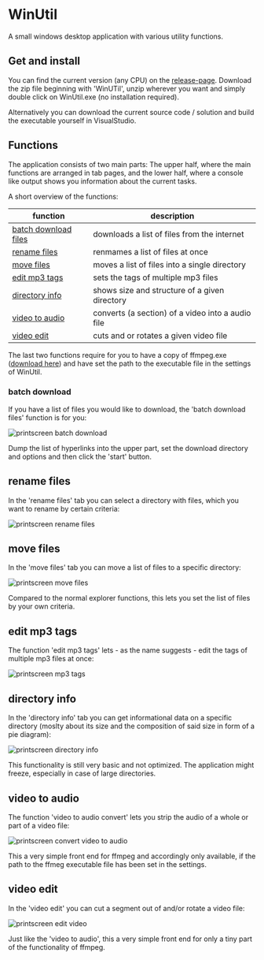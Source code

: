 # WinUtil
 A small windows desktop application with various utility functions.

 ## Get and install

 You can find the current version (any CPU) on the [release-page](https://github.com/nfbyfm/WinUtil/releases). 
 Download the zip file beginning with 'WinUTil', unzip wherever you want and simply double click on WinUtil.exe (no installation required).

 Alternatively you can download the current source code / solution and build the executable yourself in VisualStudio.

 ## Functions

The application consists of two main parts: The upper half, where the main functions are arranged in tab pages, and the lower half, where a console like output shows you information about the current tasks.

A short overview of the functions:

| function    | description |
| -------- | ------- |
| [batch download files](#batch-download)  | downloads a list of files from the internet  |
| [rename files](#rename-files) | renmames a list of files at once     |
| [move files](#move-files)    | moves a list of files into a single directory |
| [edit mp3 tags](#edit-mp3-tags) | sets the tags of multiple mp3 files |
| [directory info](#directory-info) | shows size and structure of a given directory |
| [video to audio](#video-to-audio) | converts (a section) of a video into a audio file |
| [video edit](#video-edit) | cuts and or rotates a given video file |

The last two functions require for you to have a copy of ffmpeg.exe ([download here](https://ffmpeg.org/download.html)) and have set the path to the executable file in the settings of WinUtil.

 ### batch download

 If you have a list of files you would like to download, the 'batch download files' function is for you:

 ![printscreen batch download](doc/Batchdownload.jpg)

 Dump the list of hyperlinks into the upper part, set the download directory and options and then click the 'start' button.

 ## rename files

 In the 'rename files' tab you can select a directory with files, which you want to rename by certain criteria:

  ![printscreen rename files](doc/RenameFiles.jpg)

  ## move files

  In the 'move files' tab you can move a list of files to a specific directory:

  ![printscreen move files](doc/MoveFiles.jpg)

  Compared to the normal explorer functions, this lets you set the list of files by your own criteria.

  ## edit mp3 tags

  The function 'edit mp3 tags' lets - as the name suggests - edit the tags of multiple mp3 files at once:

  ![printscreen mp3 tags](doc/EditMP3Tags.jpg)
  
  ## directory info

  In the 'directory info' tab you can get informational data on a specific directory (moslty about its size and the composition of said size in form of a pie diagram):

  ![printscreen directory info](doc/DirectoryInfo.jpg)
  
  This functionality is still very basic and not optimized. The application might freeze, especially in case of large directories.

  ## video to audio

  The function 'video to audio convert' lets you strip the audio of a whole or part of a video file:

  ![printscreen convert video to audio](doc/VideoAudioConvert.jpg)
  
  This a very simple front end for ffmpeg and accordingly only available, if the path to the ffmeg executable file has been set in the settings.

  ## video edit

  In the 'video edit' you can cut a segment out of and/or rotate a video file:

  ![printscreen edit video](doc/EditVideo.jpg)
  
  Just like the 'video to audio', this a very simple front end for only a tiny part of the functionality of ffmpeg.
